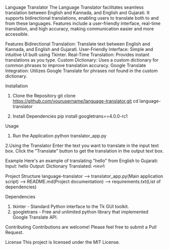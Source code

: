 Language Translator
The Language Translator facilitates seamless translation between English and Kannada, and English and Gujarati. It supports bidirectional translations, enabling users to translate both to and from these languages. Features include a user-friendly interface, real-time translation, and high accuracy, making communication easier and more accessible.

Features
Bidirectional Translation: Translate text between English and Kannada, and English and Gujarati.
User-Friendly Interface: Simple and intuitive UI built using Tkinter.
Real-Time Translation: Provides instant translations as you type.
Custom Dictionary: Uses a custom dictionary for common phrases to improve translation accuracy.
Google Translate Integration: Utilizes Google Translate for phrases not found in the custom dictionary.

Installation
1. Clone the Repository
   git clone https://github.com/yourusername/language-translator.git
   cd language-translator

2. Install Dependencies
   pip install googletrans==4.0.0-rc1
   
Usage
1. Run the Application
   python translator_app.py
   
2.Using the Translator
   Enter the text you want to translate in the input text box.
   Click the "Translate" button to get the translation in the output text box.

Example
Here's an example of translating "hello" from English to Gujarati:
Input: hello
Output: Dictionary Translated: નમસ્તે

Project Structure
language-translator --> translator_app.py(Main application script) --> README.md(Project documentation) --> requirements.txt(List of dependencies)

Dependencies
1. tkinter - Standard Python interface to the Tk GUI toolkit.
2. googletrans - Free and unlimited python library that implemented Google Translate API.

Contributing
Contributions are welcome! Please feel free to submit a Pull Request.

License
This project is licensed under the MIT License.
